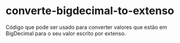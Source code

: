 # converte-bigdecimal-to-extenso
Código que pode ser usado para converter valores que estão em BigDecimal para o seu valor escrito por extenso.
